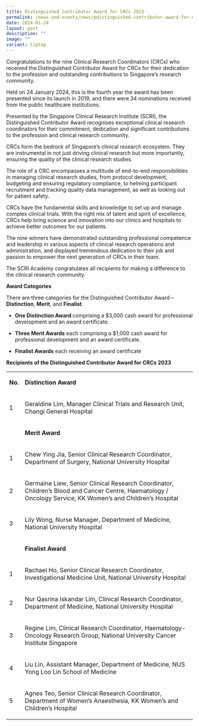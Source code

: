 ```yaml
---
title: Distinguished Contributor Award for CRCs 2023
permalink: /news-and-events/news/pdistinguished-contributor-award-for-crcs-2023/
date: 2024-01-24
layout: post
description: ""
image: ""
variant: tiptap
---
```

<p>Congratulations to the nine Clinical Research Coordinators (CRCs) who received the Distinguished Contributor Award for CRCs for their dedication to the profession and outstanding contributions to Singapore’s research community.</p><p>Held on 24 January 2024, this is the fourth year the award has been presented since its launch in 2019, and there were 34 nominations received from the public healthcare institutions.</p><p>Presented by the Singapore Clinical Research Institute (SCRI), the Distinguished Contributor Award recognises exceptional clinical research coordinators for their commitment, dedication and significant contributions to the profession and clinical research community.</p><p>CRCs form the bedrock of Singapore’s clinical research ecosystem. They are instrumental in not just driving clinical research but more importantly, ensuring the quality of the clinical research studies.</p><p>The role of a CRC encompasses a multitude of end-to-end responsibilities in managing clinical research studies, from protocol development, budgeting and ensuring regulatory compliance, to helming participant recruitment and tracking quality data management, as well as looking out for patient safety. &nbsp;&nbsp;&nbsp;&nbsp;&nbsp;&nbsp;&nbsp;&nbsp;&nbsp;&nbsp;&nbsp;&nbsp;&nbsp;&nbsp;&nbsp;&nbsp;&nbsp;&nbsp;&nbsp;&nbsp;&nbsp;&nbsp;&nbsp;&nbsp;&nbsp;&nbsp;&nbsp;&nbsp;&nbsp;&nbsp;&nbsp;&nbsp;&nbsp;&nbsp;&nbsp;&nbsp;&nbsp;&nbsp;&nbsp;&nbsp;&nbsp;&nbsp;&nbsp;&nbsp;&nbsp;&nbsp;&nbsp;&nbsp;&nbsp;&nbsp;&nbsp;&nbsp;&nbsp;&nbsp;</p><p>CRCs have the fundamental skills and knowledge to set up and manage complex clinical trials. With the right mix of talent and spirit of excellence, CRCs help bring science and innovation into our clinics and hospitals to achieve better outcomes for our patients.</p><p>The nine winners have demonstrated outstanding professional competence and leadership in various aspects of clinical research operations and administration, and displayed tremendous dedication to their job and passion to empower the next generation of CRCs in their team.</p><p>The SCRI Academy congratulates all recipients for making a difference to the clinical research community.</p><p><strong>Award Categories</strong></p><p>There are three categories for the Distinguished Contributor Award – <strong>Distinction</strong>, <strong>Merit</strong>, and <strong>Finalist</strong>.</p><ul data-tight="true" class="tight"><li><p><strong>One Distinction Award </strong>comprising a $3,000 cash award for professional development and an award certificate.</p></li></ul><ul data-tight="true" class="tight"><li><p><strong>Three Merit Awards</strong> each comprising a $1,000 cash award for professional development and an award certificate.</p></li></ul><ul data-tight="true" class="tight"><li><p><strong>Finalist Awards</strong> each receiving an award certificate</p></li></ul><p><strong>Recipients of the Distinguished Contributor Award for CRCs 2023</strong></p><table><tbody><tr><td rowspan="1" colspan="1"><p><strong>No.</strong></p></td><td rowspan="1" colspan="1"><p><strong>Distinction Award</strong></p></td></tr><tr><td rowspan="1" colspan="1"><p>1</p></td><td rowspan="1" colspan="1"><p>Geraldine Lim, Manager Clinical Trials and Research Unit, Changi General Hospital</p></td></tr><tr><td rowspan="1" colspan="1"><p><strong>&nbsp;</strong></p></td><td rowspan="1" colspan="1"><p><strong>Merit Award</strong></p></td></tr><tr><td rowspan="1" colspan="1"><p>1</p></td><td rowspan="1" colspan="1"><p>Chew Ying Jia, Senior Clinical Research Coordinator, Department of Surgery, National University Hospital</p></td></tr><tr><td rowspan="1" colspan="1"><p>2</p></td><td rowspan="1" colspan="1"><p>Germaine Liew, Senior Clinical Research Coordinator, Children’s Blood and Cancer Centre, Haematology / Oncology Service, KK Women’s and Children’s Hospital</p></td></tr><tr><td rowspan="1" colspan="1"><p>3</p></td><td rowspan="1" colspan="1"><p>Lily Wong, Nurse Manager, Department of Medicine, National University Hospital</p></td></tr><tr><td rowspan="1" colspan="1"><p><strong>&nbsp;</strong></p></td><td rowspan="1" colspan="1"><p><strong>Finalist Award</strong></p></td></tr><tr><td rowspan="1" colspan="1"><p>1</p></td><td rowspan="1" colspan="1"><p>Rachael Ho, Senior Clinical Research Coordinator, Investigational Medicine Unit, National University Hospital</p></td></tr><tr><td rowspan="1" colspan="1"><p>2</p></td><td rowspan="1" colspan="1"><p>Nur Qasrina Iskandar Lim, Clinical Research Coordinator, Department of Medicine, National University Hospital</p></td></tr><tr><td rowspan="1" colspan="1"><p>3</p></td><td rowspan="1" colspan="1"><p>Regine Lim, Clinical Research Coordinator, Haematology-Oncology Research Group, National University Cancer Institute Singapore</p></td></tr><tr><td rowspan="1" colspan="1"><p>4</p></td><td rowspan="1" colspan="1"><p>Liu Lin, Assistant Manager, Department of Medicine, NUS Yong Loo Lin School of Medicine</p></td></tr><tr><td rowspan="1" colspan="1"><p>5</p></td><td rowspan="1" colspan="1"><p>Agnes Teo, Senior Clinical Research Coordinator, Department of Women’s Anaesthesia, KK Women’s and Children’s Hospital &nbsp;</p></td></tr></tbody></table><p></p>